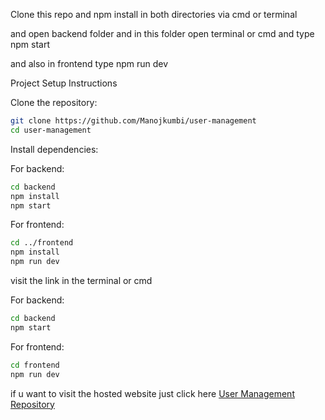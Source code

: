Clone this repo and npm install in both directories via cmd or terminal 

and open backend folder and in this folder open terminal or cmd and type npm start 

and also in frontend type npm run dev

Project Setup Instructions

Clone the repository:

```bash
git clone https://github.com/Manojkumbi/user-management
cd user-management
```

Install dependencies:

For backend:
```bash
cd backend
npm install
npm start
```

For frontend:
```bash
cd ../frontend
npm install
npm run dev
```
visit the link in the terminal or cmd

For backend:
```bash
cd backend
npm start
```

For frontend:
```bash
cd frontend
npm run dev
```

if u want to visit the hosted website just click here [User Management Repository](https://test-deploy-user.netlify.app/)